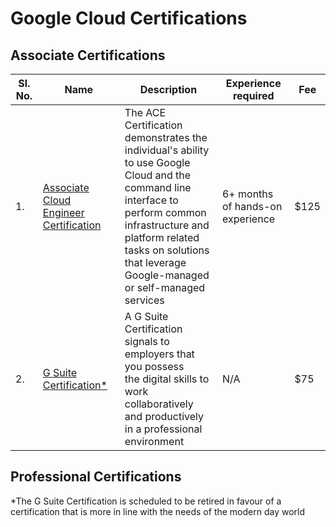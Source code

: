 # Google Cloud Certifications

## Associate Certifications

| Sl. No.  |  Name |  Description |  Experience required | Fee  |
|---|---|---|---|---|
|  1. |  [Associate Cloud Engineer Certification](https://cloud.google.com/certification/cloud-engineer) | The ACE Certification demonstrates the individual's ability to use Google <br> Cloud and the command line interface to perform common infrastructure and <br> platform related tasks on solutions that leverage Google-managed <br> or self-managed services | 6+ months of hands-on experience | $125 |
|  2. |  [G Suite Certification*](https://cloud.google.com/certification/gsuite) | A G Suite Certification signals to employers that you possess <br> the digital skills to work collaboratively and productively <br> in a professional environment  | N/A | $75  |


## Professional Certifications


*The G Suite Certification is scheduled to be retired in favour of a certification that is more in line with the needs of the modern day world